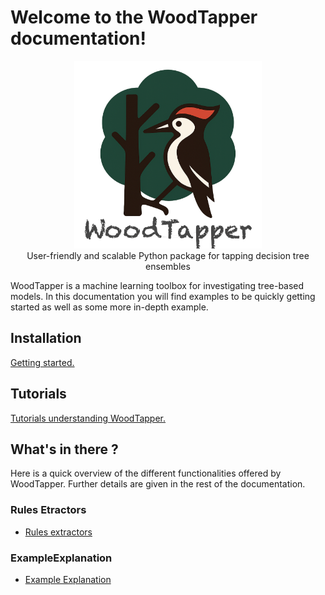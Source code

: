 

# Welcome to the WoodTapper documentation!

<div align="center">
<img src="https://raw.githubusercontent.com/artefactory/woodtapper/main/data/logos/logo_woodpecker_compressed.png" width="300">
</div>

<div align="center">
User-friendly and scalable Python package for tapping decision tree ensembles
</div>

WoodTapper is a machine learning toolbox for investigating tree-based models.
In this documentation you will find examples to be quickly getting started as well as some more in-depth example.

## Installation

[Getting started.](./installation.md)

## Tutorials

[Tutorials understanding WoodTapper.](./0_tutorials.md)


## What's in there ?

Here is a quick overview of the different functionalities offered by WoodTapper. Further details are given in the rest of the documentation.

### Rules Etractors
- [Rules extractors](./references/extractors.md)

### ExampleExplanation
- [Example Explanation](./references/example-explanation.md)
